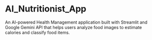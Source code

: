 # AI_Nutritionist_App
An AI-powered Health Management application built with Streamlit and Google Gemini API that helps users analyze food images to estimate calories and classify food items.
